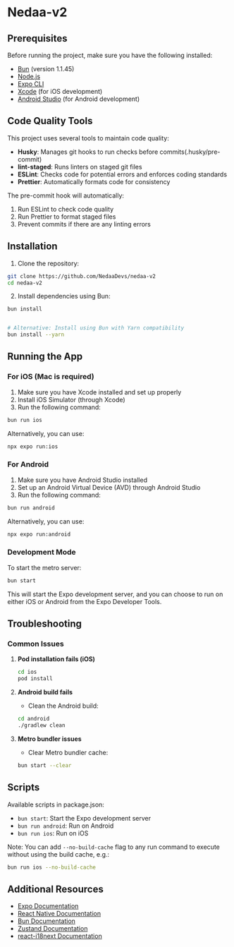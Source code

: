 # Nedaa-v2

## Prerequisites

Before running the project, make sure you have the following installed:

- [Bun](https://bun.sh/) (version 1.1.45)
- [Node.js](https://nodejs.org/)
- [Expo CLI](https://docs.expo.dev/get-started/installation/)
- [Xcode](https://developer.apple.com/xcode/) (for iOS development)
- [Android Studio](https://developer.android.com/studio) (for Android development)

## Code Quality Tools

This project uses several tools to maintain code quality:

- **Husky**: Manages git hooks to run checks before commits(.husky/pre-commit)
- **lint-staged**: Runs linters on staged git files
- **ESLint**: Checks code for potential errors and enforces coding standards
- **Prettier**: Automatically formats code for consistency

The pre-commit hook will automatically:

1. Run ESLint to check code quality
2. Run Prettier to format staged files
3. Prevent commits if there are any linting errors

## Installation

1. Clone the repository:

```bash
git clone https://github.com/NedaaDevs/nedaa-v2
cd nedaa-v2
```

2. Install dependencies using Bun:

```bash
bun install


# Alternative: Install using Bun with Yarn compatibility
bun install --yarn
```

## Running the App

### For iOS (Mac is required)

1. Make sure you have Xcode installed and set up properly
2. Install iOS Simulator (through Xcode)
3. Run the following command:

```bash
bun run ios
```

Alternatively, you can use:

```bash
npx expo run:ios
```

### For Android

1. Make sure you have Android Studio installed
2. Set up an Android Virtual Device (AVD) through Android Studio
3. Run the following command:

```bash
bun run android
```

Alternatively, you can use:

```bash
npx expo run:android
```

### Development Mode

To start the metro server:

```bash
bun start
```

This will start the Expo development server, and you can choose to run on either iOS or Android from the Expo Developer Tools.

## Troubleshooting

### Common Issues

1. **Pod installation fails (iOS)**

   ```bash
   cd ios
   pod install
   ```

2. **Android build fails**

   - Clean the Android build:

   ```bash
   cd android
   ./gradlew clean
   ```

3. **Metro bundler issues**
   - Clear Metro bundler cache:
   ```bash
   bun start --clear
   ```

## Scripts

Available scripts in package.json:

- `bun start`: Start the Expo development server
- `bun run android`: Run on Android
- `bun run ios`: Run on iOS

Note: You can add `--no-build-cache` flag to any run command to execute without using the build cache, e.g.:

```bash
bun run ios --no-build-cache
```

## Additional Resources

- [Expo Documentation](https://docs.expo.dev/)
- [React Native Documentation](https://reactnative.dev/docs/getting-started)
- [Bun Documentation](https://bun.sh/docs)
- [Zustand Documentation](https://github.com/pmndrs/zustand)
- [react-i18next Documentation](https://react.i18next.com/)
